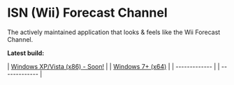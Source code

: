 # ISN (Wii) Forecast Channel
The actively maintained application that looks &amp; feels like the Wii Forecast Channel. 

**Latest build:**

| [Windows XP/Vista (x86) - Soon!](#) | | [Windows 7+ (x64)](https://github.com/imadofficial/ISN-Forecast-Channel/releases/latest) |
| ------------- | | ------------- |

